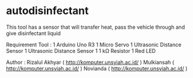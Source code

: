 # autodisinfectant
This tool has a sensor that will transfer heat, pass the vehicle through and give disinfectant liquid

Requirement Tool :
1	Arduino Uno R3
1	Micro Servo
1	Ultrasonic Distance Sensor
1	Ultrasonic Distance Sensor
1	1 kΩ Resistor
1	Red LED
  
Author :
Rizalul Akhyar ( http://komputer.unsyiah.ac.id/ )
Mulkiansah ( http://komputer.unsyiah.ac.id/ )
Novianda ( http://komputer.unsyiah.ac.id/ )
